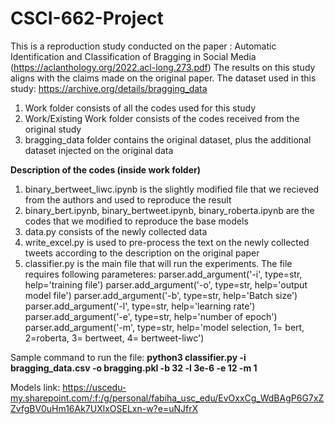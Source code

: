 # CSCI-662-Project
This is a reproduction study conducted on the paper : Automatic Identification and Classification of Bragging in Social Media (https://aclanthology.org/2022.acl-long.273.pdf)
The results on this study aligns with the claims made on the original paper.
The dataset used in this study: https://archive.org/details/bragging_data

1. Work folder consists of all the codes used for this study
2. Work/Existing Work folder consists of the codes received from the original study
3. bragging_data folder contains the original dataset, plus the additional dataset injected on the original data

**Description of the codes (inside work folder)**
1. binary_bertweet_liwc.ipynb is the slightly modified file that we recieved from the authors and used to reproduce the result
2. binary_bert.ipynb, binary_bertweet.ipynb, binary_roberta.ipynb are the codes that we modified to reproduce the base models
3. data.py consists of the newly collected data
4. write_excel.py is used to pre-process the text on the newly collected tweets according to the description on the original paper
5. classifier.py is the main file that will run the experiments. The file requires following parameteres:
    parser.add_argument('-i', type=str, help='training file')
    parser.add_argument('-o', type=str, help='output model file')
    parser.add_argument('-b', type=str, help='Batch size')
    parser.add_argument('-l', type=str, help='learning rate')
    parser.add_argument('-e', type=str, help='number of epoch')
    parser.add_argument('-m', type=str, help='model selection, 1= bert, 2=roberta, 3= bertweet, 4= bertweet-liwc')
  
Sample command to run the file: **python3 classifier.py -i bragging_data.csv -o bragging.pkl -b 32 -l 3e-6 -e 12 -m 1**

Models link:
https://uscedu-my.sharepoint.com/:f:/g/personal/fabiha_usc_edu/EvOxxCg_WdBAgP6G7xZZvfgBV0uHm16Ak7UXlxOSELxn-w?e=uNJfrX


